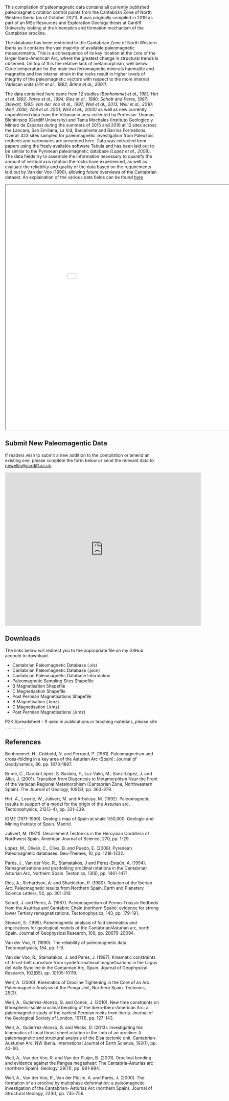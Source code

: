 This compilation of paleomagnetic data contains all currently published paleomagnetic rotation control points from the Cantabrian Zone of North Western Iberia (as of October 2021). It was originally compiled in 2019 as part of an MSc Resources and Exploration Geology thesis at Cardiff University looking at the kinematics and formation mechanism of the Cantabrian orocline. 

The database has been restricted to the Cantabrian Zone of North Western Iberia as it contains the vast majority of available paleomagnetic measurements. This is a consequence of its key location at the core of the larger Ibero-Amorican Arc, where the greatest change in structural trends is observed. On top of this the relative lack of metamorphism, well below Curie temperature for the main two ferromagnetic minerals haematite and magnetite and low internal strain in the rocks result in higher levels of integrity of the paleomagnetic vectors with respect to the more internal Variscan units *(Hirt et al., 1992; Brime et al., 2001)*. 

The data contained here came from 12 studies *(Bonhommet et al., 1981; Hirt et al. 1992; Pares et al., 1994; Ries et al., 1980; Schott and Peres, 1987; Stewart, 1995; Van der Voo et al., 1997; Weil et al., 2013; Weil et al., 2010; Weil, 2006; Weil et al. 2001; Weil et al., 2000)* as well as new currently unpublished data from the Villamanin area collected by Professor Thomas Blenkinsop (Cardiff University) and Tania Mochales (Instituto Geologico y Minero de Espana) during the summers of 2015 and 2016 at 13 sites across the Lancara, San Emiliana, La Vid, Barcallente and Barrios Formations. Overall 423 sites sampled for paleomagnetic investigation from Paleozoic redbeds and carbonates are presented here. Data was extracted from papers using the freely available software Tabula and has been laid out to be similar to the Pyrenean paleomagnetic database *(Lopez et al., 2008)*. The data fields try to assemble the information necessary to quantify the amount of vertical axis rotation the rocks have experienced, as well as evaluate the reliability and quality of the data based on the requirements laid out by Van der Voo (1990), allowing future overviews of the Cantabrian dataset. An explaination of the various data fields can be found [here](https://github.com/MatthewTNewell/Cantabrian-Paleomagnetic-Database/blob/main/README.md)  

<center><iframe src="Webmap.html" height="800" width="1000"></iframe></center>

## Submit New Paleomagentic Data

If readers wish to submit a new addition to the compilation or amend an existing one, please complete the form below or send the relevant data to newellm@cardiff.ac.uk.

<iframe src="https://docs.google.com/forms/d/e/1FAIpQLSeXsX1mFO7O-u2IwYeMS30QUhMZEuMcgzagZV5nDD1BInAsMA/viewform?embedded=true" width="640" height="500" frameborder="0" marginheight="0" marginwidth="0">Loading…</iframe>

## Downloads

The links below will redirect you to the appropriate file on my GitHub account to download.

- Cantabrian Paleomagnetic Database (.xls)
- Cantabrian Paleomagnetic Database (.json)
- Cantabrian Paleomagnetic Database Information
- Paleomagnetic Sampling Sites Shapefile
- B Magnetisation Shapefile
- C Magnetisation Shapefile
- Post Permian Magnetisations Shapefile
- B Magnetisation (.kmz)
- C Magnetisation (.kmz)
- Post Permian Magnetisations (.kmz)

P2K Spreadsheet - If used in publications or teaching materials, please cite ................

## References

Bonhommet, H., Cobbold, N. and Perroud, P. (1981). Paleomagnetism and cross-folding in a key area of the Asturian Arc (Spain). Journal of Geodynamics, 86, pp. 1873-1887.

Brime, C., García-López, S. Bastida, F., Luz Valín, M., Sanz-López, J. and Aller, J. (2001). Transition from Diagenesis to Metamorphism Near the Front of the Variscan Regional Metamorphism (Cantabrian Zone, Northwestern Spain). The Journal of Geology, 109(3), pp. 363-379.

Hirt, A., Lowrie, W., Julivert, M. and Arboleya, M. (1992). Paleomagnetic results in support of a model for the origin of the Asturian arc. Tectonophysics, 213(3-4), pp. 321-339.

IGME (1971-1990). Geologic map of Spain at scale 1/50,000. Geologic and Mining Institute of Spain. Madrid.

Julivert, M. (1971). Decollement Tectonics in the Hercynian Cordillera of Northwest Spain. American Journal of Science, 270, pp. 1-29.

López, M., Oliván, C., Oliva, B. and Puedo, E. (2008). Pyrenean Paleomagnetic databases. Geo-Themes, 10, pp. 1219-1222.

Parés, J., Van der Voo, R., Stamatakos, J and Pérez-Estaún, A. (1994). Remagnetisations and postfolding oroclinal rotations in the Cantabrian Asturian Arc, Northern Spain. Tectonics, 13(6), pp. 1461-1471.

Ries, A., Richardson, A. and Shackleton, R. (1980). Rotation of the Iberian Arc: Paleomagnetic results from Northern Spain. Earth and Planetary Science Letters, 50, pp. 301-310.

Schott, J. and Peres, A. (1987). Paleomagnetism of Permo-Triassic Redbeds from the Asutrias and Cantabric Chain (northern Spain): evidence for strong lower Tertiary remagnetizations. Tectonophysics, 140, pp. 179-191.

Stewart, S. (1995). Paleomagnetic analysis of fold kinematics and implications for geological models of the Cantabrian/Asturian arc, north Spain. Journal of Geophysical Research, 100, pp. 20079-20094.

Van der Voo, R. (1990). The reliability of paleomagnetic data. Tectonophysics, 184, pp. 1-9.

Van der Voo, R., Stamatakos, J. and Pares, J. (1997). Kinematic constraints of thrust-belt curvature from syndeformational magnetisations in the Lagos del Valle Syncline in the Cantanrian Arc, Spain. Journal of Geophysical Research, 102(B5), pp. 10105-10119.

Weil, A. (2006). Kinematics of Orocline Tightening in the Core of an Arc: Paleomagnetic Analysis of the Ponga Unit, Northern Spain. Tectonics, 25(3).

Weil, A., Gutierrez-Alonzo, G. and Conon, J. (2010). New time constraints on lithospheric-scale oroclinal bending of the Ibero-Ibero-American Arc: a paleomagnetic study of the earliest Permian rocks from Iberia. Journal of the Geological Society of London, 167(1), pp. 127-143.

Weil, A., Gutierrez-Alonso, G. and Wicks, D. (2013). Investigating the kinematics of local thrust sheet rotation in the limb of an orocline: A paleomagnetic and structural analysis of the Elsa tectonic unit, Cantabrian-Austurian Arc, NW Iberia. International Journal of Earth Science, 102(1), pp. 43-60.

Weil, A., Van der Voo, R. and Van der Pluijm, B. (2001). Oroclinal bending and evidence against the Pangea megashear: The Cantabria-Asturias arc (northern Spain). Geology, 29(11), pp. 991-994.

Weil, A., Van der Voo, R., Van der Pluijm, A. and Parés, J. (2000). The formation of an orocline by multiphase deformation: a paleomagnetic investigation of the Cantabrian- Asturias Arc (northern Spain). Journal of Structural Geology, 22(6), pp. 735-756.
